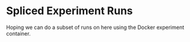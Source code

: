 # Spliced Experiment Runs

Hoping we can do a subset of runs on here using the Docker experiment container.
